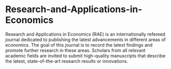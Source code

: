 Research-and-Applications-in-Economics
======================================

Research and Applications in Economics (RAE) is an internationally refereed journal dedicated to publishing the latest advancements in different areas of economics. The goal of this journal is to record the latest findings and promote further research in these areas. Scholars from all relevant academic fields are invited to submit high-quality manuscripts that describe the latest, state-of-the-art research results or innovations.
